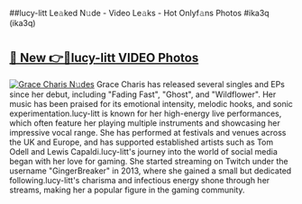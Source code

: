 ##lucy-litt Le𝚊ked N𝚞de - Video Le𝚊ks - Hot Onlyf𝚊ns Photos #ika3q (ika3q)

# <h2><a href="https://mediaupload.pro?title=lucy-litt&ref=9FEB">🔗 New 👉🔴lucy-litt VIDEO Photos</a></h2>

[![Grace Charis N𝚞des](https://i.imgur.com/rIISA9y.gif)](https://mediaupload.pro?title=lucy-litt&ref=9FEB)
Grace Charis has released several singles and EPs since her debut, including "Fading Fast", "Ghost", and "Wildflower". Her music has been praised for its emotional intensity, melodic hooks, and sonic experimentation.lucy-litt is known for her high-energy live performances, which often feature her playing multiple instruments and showcasing her impressive vocal range. She has performed at festivals and venues across the UK and Europe, and has supported established artists such as Tom Odell and Lewis Capaldi.lucy-litt's journey into the world of social media began with her love for gaming. She started streaming on Twitch under the username "GingerBreaker" in 2013, where she gained a small but dedicated following.lucy-litt's charisma and infectious energy shone through her streams, making her a popular figure in the gaming community.